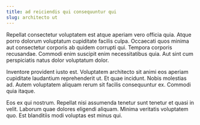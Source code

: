 ```yaml
---
title: ad reiciendis qui consequuntur qui
slug: architecto ut
---
```


Repellat consectetur voluptatem est atque aperiam vero officia quia. Atque porro dolorum voluptatum cupiditate facilis culpa. Occaecati quos minima aut consectetur corporis ab quidem corrupti qui. Tempora corporis recusandae. Commodi enim suscipit enim necessitatibus quia. Aut sint cum perspiciatis natus dolor voluptatum dolor.

Inventore provident iusto est. Voluptatem architecto sit animi eos aperiam cupiditate laudantium reprehenderit ut. Et quae incidunt. Nobis molestias ad. Autem voluptatem aliquam rerum sit facilis consequuntur ex. Commodi quia itaque.

Eos ex qui nostrum. Repellat nisi assumenda tenetur sunt tenetur et quasi in velit. Laborum quae dolores eligendi aliquam. Minima veritatis voluptatem quo. Est blanditiis modi voluptas est minus qui.
